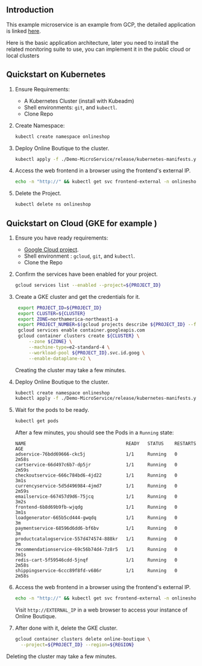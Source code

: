 
## Introduction
This example microservice is an example from GCP, the detailed application is linked [here](https://github.com/GoogleCloudPlatform/microservices-demo
).

Here is the basic application architecture, later you need to install the related monitoring suite to use, you can implement it in the public cloud or local clusters

## Quickstart on Kubernetes 
1. Ensure Requirements:
   - A Kubernetes Cluster (install with Kubeadm)
   - Shell environments: `git`, and `kubectl`.
   - Clone Repo
2. Create Namespace:
   ```sh
   kubectl create namespace onlineshop
   ```
3. Deploy Online Boutique to the cluster.

   ```sh
   kubectl apply -f ./Demo-MicroService/release/kubernetes-manifests.yaml -n onlineshop
   ```
4. Access the web frontend in a browser using the frontend's external IP.

   ```sh
   echo -n "http://" && kubectl get svc frontend-external -n onlineshop -o json | jq -r '.status.loadBalancer.ingress[0].ip'
   ```
   
5. Delete the Project.

   ```sh
   kubectl delete ns onlineshop
   ```

## Quickstart on Cloud (GKE for example )

1. Ensure you have ready requirements:
   - [Google Cloud project](https://cloud.google.com/resource-manager/docs/creating-managing-projects#creating_a_project).
   - Shell environment : `gcloud`, `git`, and `kubectl`.
   - Clone the Repo

2. Confirm the services have been enabled for your project.

   ```sh
   gcloud services list --enabled --project=${PROJECT_ID}
   ```

3. Create a GKE cluster and get the credentials for it.

   ```sh
    export PROJECT_ID=${PROJECT_ID}
    export CLUSTER=${CLUSTER}
    export ZONE=northamerica-northeast1-a
    export PROJECT_NUMBER=$(gcloud projects describe ${PROJECT_ID} --format='get(projectNumber)')
    gcloud services enable container.googleapis.com
    gcloud container clusters create ${CLUSTER} \
        --zone ${ZONE} \
        --machine-type=e2-standard-4 \
        --workload-pool ${PROJECT_ID}.svc.id.goog \
        --enable-dataplane-v2 \
   ```

   Creating the cluster may take a few minutes.

4. Deploy Online Boutique to the cluster.

   ```sh
   kubectl create namespace onlineshop
   kubectl apply -f ./Demo-MicroService/release/kubernetes-manifests.yaml -n onlineshop
   ```

5. Wait for the pods to be ready.

   ```sh
   kubectl get pods
   ```

   After a few minutes, you should see the Pods in a `Running` state:

   ```
   NAME                                     READY   STATUS    RESTARTS   AGE
   adservice-76bdd69666-ckc5j               1/1     Running   0          2m58s
   cartservice-66d497c6b7-dp5jr             1/1     Running   0          2m59s
   checkoutservice-666c784bd6-4jd22         1/1     Running   0          3m1s
   currencyservice-5d5d496984-4jmd7         1/1     Running   0          2m59s
   emailservice-667457d9d6-75jcq            1/1     Running   0          3m2s
   frontend-6b8d69b9fb-wjqdg                1/1     Running   0          3m1s
   loadgenerator-665b5cd444-gwqdq           1/1     Running   0          3m
   paymentservice-68596d6dd6-bf6bv          1/1     Running   0          3m
   productcatalogservice-557d474574-888kr   1/1     Running   0          3m
   recommendationservice-69c56b74d4-7z8r5   1/1     Running   0          3m1s
   redis-cart-5f59546cdd-5jnqf              1/1     Running   0          2m58s
   shippingservice-6ccc89f8fd-v686r         1/1     Running   0          2m58s
   ```

6. Access the web frontend in a browser using the frontend's external IP.

   ```sh
   echo -n "http://" && kubectl get svc frontend-external -n onlineshop -o json | jq -r '.status.loadBalancer.ingress[0].ip'
   ```

   Visit `http://EXTERNAL_IP` in a web browser to access your instance of Online Boutique.

7. After done with it, delete the GKE cluster.

   ```sh
   gcloud container clusters delete online-boutique \
     --project=${PROJECT_ID} --region=${REGION}
   ```


Deleting the cluster may take a few minutes.
